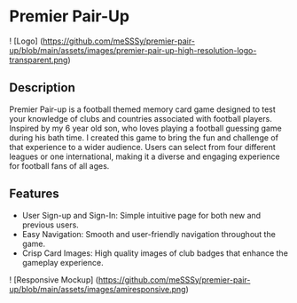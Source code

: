 
# Premier Pair-Up

! [Logo] (https://github.com/meSSSy/premier-pair-up/blob/main/assets/images/premier-pair-up-high-resolution-logo-transparent.png)

## Description

Premier Pair-up is a football themed memory card game designed to test your knowledge of clubs and countries associated with football players. Inspired by my 6 year old son, who loves playing a football guessing game during his bath time. I created this game to bring the fun and challenge of that experience to a wider audience. Users can select from four different leagues or one international, making it a diverse and engaging experience for football fans of all ages.

## Features

* User Sign-up and Sign-In: Simple intuitive page for both new and previous users.
* Easy Navigation: Smooth and user-friendly navigation throughout the game.
* Crisp Card Images: High quality images of club badges that enhance the gameplay experience.

! [Responsive Mockup] (https://github.com/meSSSy/premier-pair-up/blob/main/assets/images/amiresponsive.png)
